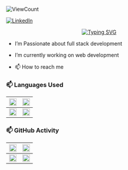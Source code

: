 ![ViewCount](https://views.whatilearened.today/views/github/gowthamdongari/README.MD.svg?cache=remove)

[![LinkedIn][linkedin-shield]][linkedin-url]

<p align="center"><a href="https://git.io/typing-svg"><img src="https://readme-typing-svg.demolab.com?font=Fjalla+One&weight=600&size=30&pause=1000&color=1D18F7&background=B9ADFF00&width=530&height=60&lines=Hi+there+%F0%9F%91%8B%2C+I%E2%80%99m+Gowtham+Dongari" alt="Typing SVG" /></a>
</p>

-  I’m Passionate about full stack development
 <!--- & Machine Learning --->
-   I’m currently working on  web development 
<!--- 💞️ I’m looking to collaborate on ...--->
- 📫 How to reach me  



### 📫  Languages Used

<div align="center">
  
  | <a href="https://github.com/anuraghazra/github-readme-stats" target="_blank" align="center"> <img width="100%" height="100%" src= "https://github-readme-stats.vercel.app/api/top-langs/?username=gowthamdongari&layout=compact&langs_count=10&theme=city_lights&hide_border=true&custom_title=All%20Languages%20Used"></a> | <a href="https://github.com/vn7n24fzkq/github-profile-summary-cards" target="_blank" align="center"><img width="100%" height="100%" src= "https://github-profile-summary-cards.vercel.app/api/cards/repos-per-language?username=gowthamdongari&theme=radical" alt=""></a> |
  |---|---|
  | <a href="https://github.com/vn7n24fzkq/github-profile-summary-cards" target="_blank" align="center"><img width="100%" height="100%" src= "https://github-profile-summary-cards.vercel.app/api/cards/most-commit-language?username=gowthamdongari&theme=gruvbox"></a> | <a href="https://github.com/vn7n24fzkq/github-profile-summary-cards" target="_blank" align="center"><img width="100%" height="100%" src= "https://github-profile-summary-cards.vercel.app/api/cards/productive-time?username=gowthamdongari&theme=tokyonight&utcOffset=8"></a> |
  
</div>

### 📫  GitHub Activity

<div align="center">
  
  | <a href="https://github.com/anuraghazra/github-readme-stats" target="_blank" align="center"><img width="100%" height="100%" src="https://github-readme-stats.vercel.app/api?username=gowthamdongari&show_icons=true&hide_border=true&show_owner=true&title_color=7abf71&theme=merko&custom_title=Gowtham's_Git_Stats!"/></a> | <a href="https://github.com/anuraghazra/github-readme-stats" target="_blank" align="center"><img width="100%" height="100%" src="https://github-readme-streak-stats.herokuapp.com/?user=gowthamdongari&theme=merko&custom_title=streak-stats&hide_border=true" /></a> |
  |---|---|
  | <a href="https://github.com/anuraghazra/github-readme-stats" target="_blank" align="center"><img width="100%" height="100%" src="https://github-profile-summary-cards.vercel.app/api/cards/profile-details?username=gowthamdongari&theme=radical" /></a> | <a href="https://github.com/Ashutosh00710/github-readme-activity-graph" target="_blank" align="center"><img width="100%" height="100%" src="https://github-readme-activity-graph.cyclic.app/graph?username=gowthamdongari&theme=cobalt&hide_border=true&title_color=7abf71&line=7abf71&point=F8D847&area=true&bg_color=141321" /></a> |
  
</div>









<!-- MARKDOWN LINKS & IMAGES -->
[linkedin-shield]: https://img.shields.io/badge/-LinkedIn-black.svg?style=for-the-badge&logo=linkedin&colorB=555
[linkedin-url]: https://www.linkedin.com/in/gowthamdongari/



<!---
gowthamdongari/gowthamdongari is a ✨ special ✨ repository because its `README.md` (this file) appears on your GitHub profile.
You can click the Preview link to take a look at your changes.
--->
